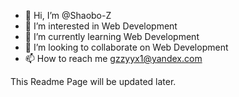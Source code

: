 - 👋 Hi, I’m @Shaobo-Z
- 👀 I’m interested in Web Development
- 🌱 I’m currently learning Web Development
- 💞️ I’m looking to collaborate on Web Development
- 📫 How to reach me gzzyyx1@yandex.com

This Readme Page will be updated later.
